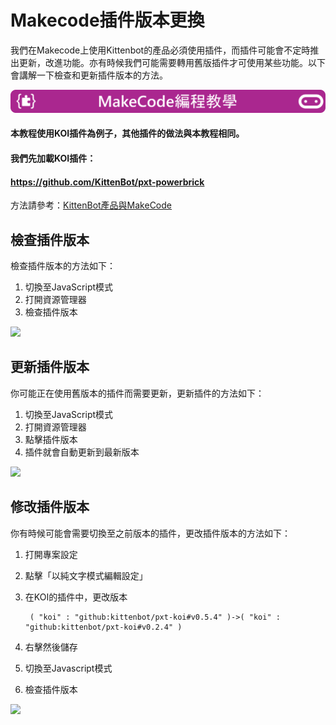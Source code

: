 # Makecode插件版本更換

我們在Makecode上使用Kittenbot的產品必須使用插件，而插件可能會不定時推出更新，改進功能。亦有時候我們可能需要轉用舊版插件才可使用某些功能。以下會講解一下檢查和更新插件版本的方法。



![](./images/mcbanner.png)

#### 本教程使用KOI插件為例子，其他插件的做法與本教程相同。

#### 我們先加載KOI插件：

#### https://github.com/KittenBot/pxt-powerbrick

方法請參考：[KittenBot產品與MakeCode](./powerBrickMC)

## 檢查插件版本

檢查插件版本的方法如下：

1. 切換至JavaScript模式
2. 打開資源管理器
3. 檢查插件版本

![](./images/check.gif)



## 更新插件版本

你可能正在使用舊版本的插件而需要更新，更新插件的方法如下：
1. 切換至JavaScript模式
2. 打開資源管理器
3. 點擊插件版本
4. 插件就會自動更新到最新版本

![](./images/update.gif)

## 修改插件版本

你有時候可能會需要切換至之前版本的插件，更改插件版本的方法如下：

1. 打開專案設定
2. 點擊「以純文字模式編輯設定」
3. 在KOI的插件中，更改版本

        ( "koi" : "github:kittenbot/pxt-koi#v0.5.4" )->( "koi" : "github:kittenbot/pxt-koi#v0.2.4" )
    
4. 右擊然後儲存
5. 切換至Javascript模式
6. 檢查插件版本

![](./images/modify.gif)
